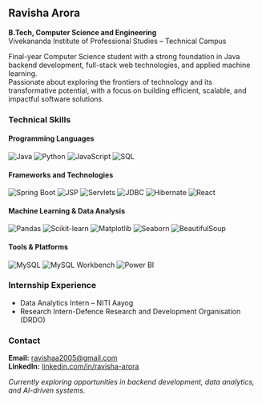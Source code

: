 ## Ravisha Arora

**B.Tech, Computer Science and Engineering**  
Vivekananda Institute of Professional Studies – Technical Campus  

Final-year Computer Science student with a strong foundation in Java backend development, full-stack web technologies, and applied machine learning.    
Passionate about exploring the frontiers of technology and its transformative potential, with a focus on building efficient, scalable, and impactful software solutions.

### Technical Skills
#### Programming Languages  
![Java](https://img.shields.io/badge/Java-%23ED8B00.svg?style=flat&logo=openjdk&logoColor=white)
![Python](https://img.shields.io/badge/Python-3670A0?style=flat&logo=python&logoColor=ffdd54)
![JavaScript](https://img.shields.io/badge/JavaScript-F7DF1E?style=flat&logo=javascript&logoColor=black)
![SQL](https://img.shields.io/badge/SQL-4479A1?style=flat&logo=mysql&logoColor=white)

#### Frameworks and Technologies  
![Spring Boot](https://img.shields.io/badge/Spring_Boot-6DB33F?style=flat&logo=spring-boot&logoColor=white)
![JSP](https://img.shields.io/badge/JSP-007396?style=flat&logo=java&logoColor=white)
![Servlets](https://img.shields.io/badge/Servlets-007396?style=flat&logo=java&logoColor=white)
![JDBC](https://img.shields.io/badge/JDBC-003B57?style=flat&logo=java&logoColor=white)
![Hibernate](https://img.shields.io/badge/Hibernate-59666C?style=flat&logo=hibernate&logoColor=white)
![React](https://img.shields.io/badge/React-20232A?style=flat&logo=react&logoColor=61DAFB)

#### Machine Learning & Data Analysis  
![Pandas](https://img.shields.io/badge/Pandas-150458?style=flat&logo=pandas&logoColor=white)
![Scikit-learn](https://img.shields.io/badge/Scikit--Learn-F7931E?style=flat&logo=scikit-learn&logoColor=white)
![Matplotlib](https://img.shields.io/badge/Matplotlib-11557C?style=flat&logo=python&logoColor=white)
![Seaborn](https://img.shields.io/badge/Seaborn-41B4D9?style=flat&logo=python&logoColor=white)
![BeautifulSoup](https://img.shields.io/badge/BeautifulSoup-4B8BBE?style=flat&logo=python&logoColor=white)

#### Tools & Platforms  
![MySQL](https://img.shields.io/badge/MySQL-005C84?style=flat&logo=mysql&logoColor=white)
![MySQL Workbench](https://img.shields.io/badge/MySQL_Workbench-4479A1?style=flat&logo=mysql&logoColor=white)
![Power BI](https://img.shields.io/badge/PowerBI-F2C811?style=flat&logo=powerbi&logoColor=black)

### Internship Experience
- Data Analytics Intern – NITI Aayog
- Research Intern-Defence Research and Development Organisation (DRDO)

### Contact

**Email:** [ravishaa2005@gmail.com](mailto:ravishaa2005@gmail.com)  
**LinkedIn:** [linkedin.com/in/ravisha-arora](https://www.linkedin.com/in/ravisha-arora)

*Currently exploring opportunities in backend development, data analytics, and AI-driven systems.*
